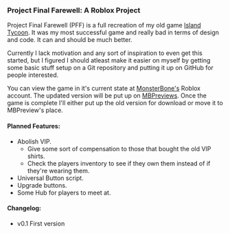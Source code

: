 ### Project Final Farewell: A Roblox Project
Project Final Farewell (PFF) is a full recreation of my old game [Island Tycoon](http://www.roblox.com/Island-Tycoon-place?id=15541427).
It was my most successful game and really bad in terms of design and code. It can and should be much better.

Currently I lack motivation and any sort of inspiration to even get this started,
but I figured I should atleast make it easier on myself by getting some basic
stuff setup on a Git repository and putting it up on GitHub for people interested.

You can view the game in it's current state at [MonsterBone's](http://www.roblox.com/User.aspx?ID=4374986) Roblox account.
The updated version will be put up on [MBPreviews](http://www.roblox.com/User.aspx?ID=5626931).
Once the game is complete I'll either put up the old version for download or move it to MBPreview's place.

#### Planned Features:
+ Abolish VIP.
	+ Give some sort of compensation to those that bought the old VIP shirts.
	+ Check the players inventory to see if they own them instead of if they're wearing them.
+ Universal Button script.
+ Upgrade buttons.
+ Some Hub for players to meet at.

#### Changelog:
+ v0.1 First version